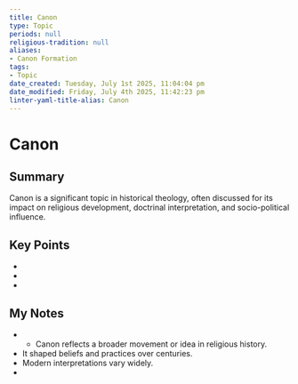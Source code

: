 ```yaml
---
title: Canon
type: Topic
periods: null
religious-tradition: null
aliases:
- Canon Formation
tags:
- Topic
date_created: Tuesday, July 1st 2025, 11:04:04 pm
date_modified: Friday, July 4th 2025, 11:42:23 pm
linter-yaml-title-alias: Canon
---
```


# Canon

## Summary
Canon is a significant topic in historical theology, often discussed for its impact on religious development, doctrinal interpretation, and socio-political influence.

## Key Points
- 
- 
- 

## My Notes
- - Canon reflects a broader movement or idea in religious history.
- It shaped beliefs and practices over centuries.
- Modern interpretations vary widely.
- 